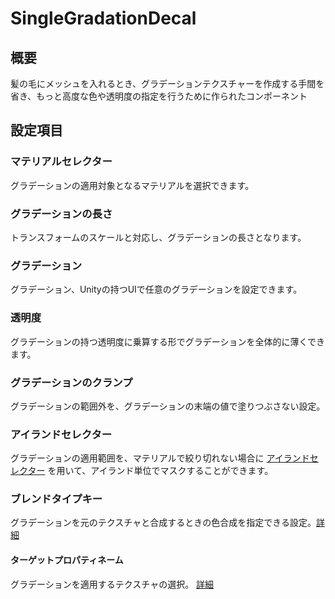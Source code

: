 # SingleGradationDecal

## 概要

髪の毛にメッシュを入れるとき、グラデーションテクスチャーを作成する手間を省き、もっと高度な色や透明度の指定を行うために作られたコンポーネント

## 設定項目

### マテリアルセレクター

グラデーションの適用対象となるマテリアルを選択できます。

### グラデーションの長さ

トランスフォームのスケールと対応し、グラデーションの長さとなります。

### グラデーション

グラデーション、Unityの持つUIで任意のグラデーションを設定できます。

### 透明度

グラデーションの持つ透明度に乗算する形でグラデーションを全体的に薄くできます。

### グラデーションのクランプ

グラデーションの範囲外を、グラデーションの末端の値で塗りつぶさない設定。

### アイランドセレクター

グラデーションの適用範囲を、マテリアルで絞り切れない場合に [アイランドセレクター](/docs/Reference/IslandSelector) を用いて、アイランド単位でマスクすることができます。

### ブレンドタイプキー

グラデーションを元のテクスチャと合成するときの色合成を指定できる設定。[詳細](/docs/Reference/Common/BlendTypeKey)

#### ターゲットプロパティネーム

グラデーションを適用するテクスチャの選択。 [詳細](/docs/Reference/Common/TargetPropertyName)
